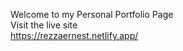 Welcome to my Personal Portfolio Page
<br>
Visit the live site 
 <br>
https://rezzaernest.netlify.app/
